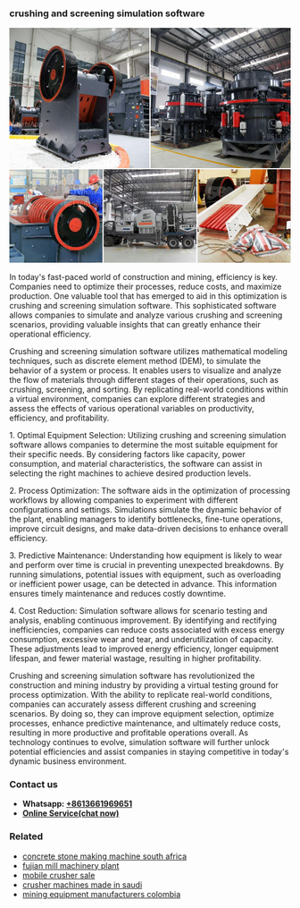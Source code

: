 <h3>crushing and screening simulation software</h3><img src='1708309430.jpg' alt=''><p>In today's fast-paced world of construction and mining, efficiency is key. Companies need to optimize their processes, reduce costs, and maximize production. One valuable tool that has emerged to aid in this optimization is crushing and screening simulation software. This sophisticated software allows companies to simulate and analyze various crushing and screening scenarios, providing valuable insights that can greatly enhance their operational efficiency.</p><p>Crushing and screening simulation software utilizes mathematical modeling techniques, such as discrete element method (DEM), to simulate the behavior of a system or process. It enables users to visualize and analyze the flow of materials through different stages of their operations, such as crushing, screening, and sorting. By replicating real-world conditions within a virtual environment, companies can explore different strategies and assess the effects of various operational variables on productivity, efficiency, and profitability.</p><p>1. Optimal Equipment Selection: Utilizing crushing and screening simulation software allows companies to determine the most suitable equipment for their specific needs. By considering factors like capacity, power consumption, and material characteristics, the software can assist in selecting the right machines to achieve desired production levels.</p><p>2. Process Optimization: The software aids in the optimization of processing workflows by allowing companies to experiment with different configurations and settings. Simulations simulate the dynamic behavior of the plant, enabling managers to identify bottlenecks, fine-tune operations, improve circuit designs, and make data-driven decisions to enhance overall efficiency.</p><p>3. Predictive Maintenance: Understanding how equipment is likely to wear and perform over time is crucial in preventing unexpected breakdowns. By running simulations, potential issues with equipment, such as overloading or inefficient power usage, can be detected in advance. This information ensures timely maintenance and reduces costly downtime.</p><p>4. Cost Reduction: Simulation software allows for scenario testing and analysis, enabling continuous improvement. By identifying and rectifying inefficiencies, companies can reduce costs associated with excess energy consumption, excessive wear and tear, and underutilization of capacity. These adjustments lead to improved energy efficiency, longer equipment lifespan, and fewer material wastage, resulting in higher profitability.</p><p>Crushing and screening simulation software has revolutionized the construction and mining industry by providing a virtual testing ground for process optimization. With the ability to replicate real-world conditions, companies can accurately assess different crushing and screening scenarios. By doing so, they can improve equipment selection, optimize processes, enhance predictive maintenance, and ultimately reduce costs, resulting in more productive and profitable operations overall. As technology continues to evolve, simulation software will further unlock potential efficiencies and assist companies in staying competitive in today's dynamic business environment.</p><h3>Contact us</h3><ul><li><strong>Whatsapp:&nbsp;<a href="https://wa.me/8613661969651">+8613661969651</a></strong></li><li><a href="https://swt.shibang-china.com/?git&amp;zhl&amp;crushing and screening simulation software"><strong>Online Service(chat now)</strong></a></li></ul><h3>Related</h3><ul><li><a href='concrete stone making machine south africa.md'>concrete stone making machine south africa</a></li><li><a href='fujian mill machinery plant.md'>fujian mill machinery plant</a></li><li><a href='mobile crusher sale.md'>mobile crusher sale</a></li><li><a href='crusher machines made in saudi.md'>crusher machines made in saudi</a></li><li><a href='mining equipment manufacturers colombia.md'>mining equipment manufacturers colombia</a></li></ul>